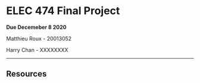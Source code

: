 # ELEC 474 Final Project
**Due Decemeber 8 2020**

Matthieu Roux - 20013052

Harry Chan - XXXXXXXX

--- 

## Resources
